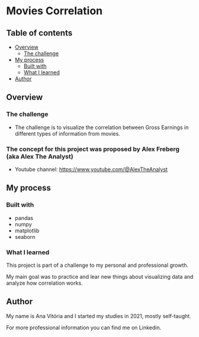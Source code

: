 # Movies Correlation

## Table of contents

- [Overview](#overview)
  - [The challenge](#the-challenge)
- [My process](#my-process)
  - [Built with](#built-with)
  - [What I learned](#what-i-learned)
- [Author](#author)

## Overview

### The challenge

- The challenge is to visualize the correlation between Gross Earnings in different types of information from movies.

### The concept for this project was proposed by Alex Freberg (aka Alex The Analyst) 
- Youtube channel: https://www.youtube.com/@AlexTheAnalyst

## My process

### Built with

- pandas
- numpy
- matplotlib
- seaborn

### What I learned
This project is part of a challenge to my personal and professional growth.

My main goal was to practice and lear new things about visualizing data and analyze how correlation works.


## Author
My name is Ana Vitória and I started my studies in 2021, mostly self-taught.

For more professional information you can find me on Linkedin.
